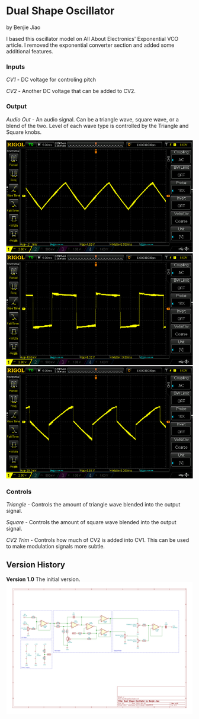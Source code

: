 # Dual Shape Oscillator
by Benjie Jiao

I based this oscillator model on All About Electronics' Exponential VCO article. I removed the exponential converter section and added some additional features.

### Inputs

*CV1* - DC voltage for controling pitch

*CV2* - Another DC voltage that can be added to CV2. 

### Output

*Audio Out* - An audio signal. Can be a triangle wave, square wave, or a blend of the two. Level of each wave type is controlled by the Triangle and Square knobs.

<img src="./Images/Scope - Triangle.png">

<img src="./Images/Scope - Square.png">

<img src="./Images/Scope - Blend.png">

### Controls

*Triangle* - Controls the amount of triangle wave blended into the output signal.

*Square* - Controls the amount of square wave blended into the output signal. 

*CV2 Trim* - Controls how much of CV2 is added into CV1. This can be used to make modulation signals more subtle.

## Version History

**Version 1.0**
The initial version.
<img src="./DualShapeOscillator v1.0.svg">
